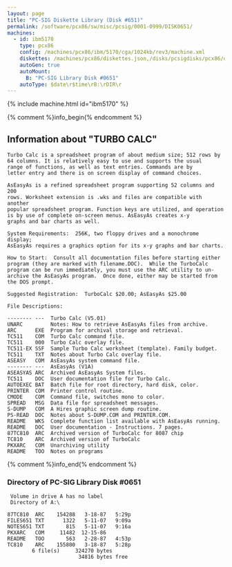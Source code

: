 ```yaml
---
layout: page
title: "PC-SIG Diskette Library (Disk #651)"
permalink: /software/pcx86/sw/misc/pcsig/0001-0999/DISK0651/
machines:
  - id: ibm5170
    type: pcx86
    config: /machines/pcx86/ibm/5170/cga/1024kb/rev3/machine.xml
    diskettes: /machines/pcx86/diskettes.json,/disks/pcsigdisks/pcx86/diskettes.json
    autoGen: true
    autoMount:
      B: "PC-SIG Library Disk #0651"
    autoType: $date\r$time\rB:\rDIR\r
---
```


{% include machine.html id="ibm5170" %}

{% comment %}info_begin{% endcomment %}

## Information about "TURBO CALC"

    Turbo Calc is a spreadsheet program of about medium size; 512 rows by
    64 columns. It is relatively easy to use and supports the usual
    range of functions, as well as text entries. Commands are by
    letter entry and there is on screen display of command choices.
    
    AsEasyAs is a refined spreadsheet program supporting 52 columns and 200
    rows. Worksheet extension is .wks and files are compatible with another
    popular spreadsheet program. Function keys are utilized, and operation
    is by use of complete on-screen menus. AsEasyAs creates x-y
    graphs and bar charts as well.
    
    System Requirements:  256K, two floppy drives and a monochrome display;
    AsEasyAs requires a graphics option for its x-y graphs and bar charts.
    
    How to Start:  Consult all documentation files before starting either
    program (they are marked with filename.DOC).  While the TurboCalc
    program can be run immediately, you must use the ARC utility to un-
    archive the AsEasyAs program.  Once done, either may be started from
    the DOS prompt.
    
    Suggested Registration:  TurboCalc $20.00; AsEasyAs $25.00
    
    File Descriptions:
    
    -------- ---  Turbo Calc (V5.01)
    UNARC         Notes: How to retrieve AsEasyAs files from archive.
    ARC      EXE  Program for archival storage and retrieval.
    TC511    COM  Turbo Calc command file.
    TC511    000  Turbo Calc overlay file.
    TC511-EX SSF  Sample Turbo Calc worksheet (template). Family budget.
    TC511    TXT  Notes about Turbo Calc overlay file.
    ASEASY   COM  AsEasyAs system command file.
    -------- ---  AsEasyAs (V1A)
    ASEASYAS ARC  Archived AsEasyAs System files.
    TC511    DOC  User documentation file for Turbo Calc.
    AUTOEXEC BAT  Batch file for root directory, hard disk, color.
    PRINTER  COM  Printer control routine.
    CMODE    COM  Command file, switches mono to color.
    SPREAD   MSG  Data file for spreadsheet messages.
    S-DUMP   COM  A Hires graphic screen dump routine.
    PS-READ  DOC  Notes about S-DUMP.COM and PRINTER.COM.
    README   WKS  Complete function list available with AsEasyAs running.
    README   DOC  User documentation - Instructions. 7 pages.
    87TC810  ARC  Archived version of TurboCalc for 8087 chip
    TC810    ARC  Archived version of TurboCalc
    PKXARC   COM  Unarchiving utility
    README   TOO  Notes on programs
{% comment %}info_end{% endcomment %}


### Directory of PC-SIG Library Disk #0651

     Volume in drive A has no label
     Directory of A:\

    87TC810  ARC    154288   3-18-87   5:29p
    FILES651 TXT      1322   5-11-07   9:09a
    NOTES651 TXT       815   5-11-07   9:16a
    PKXARC   COM     11482  12-15-86
    README   TOO       563   2-28-87   4:53p
    TC810    ARC    155800   3-18-87   5:28p
            6 file(s)     324270 bytes
                           34816 bytes free
